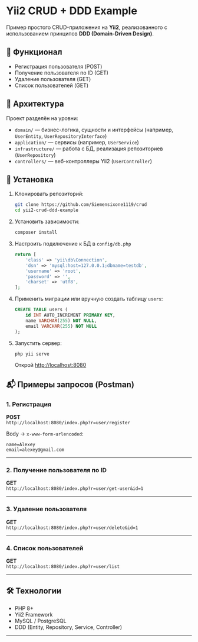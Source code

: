 # Yii2 CRUD + DDD Example

Пример простого CRUD-приложения на **Yii2**, реализованного с использованием принципов **DDD (Domain-Driven Design)**.

## 📌 Функционал
- Регистрация пользователя (POST)
- Получение пользователя по ID (GET)
- Удаление пользователя (GET)
- Список пользователей (GET)

## 📂 Архитектура
Проект разделён на уровни:
- `domain/` — бизнес-логика, сущности и интерфейсы (например, `UserEntity`, `UserRepositoryInterface`)
- `application/` — сервисы (например, `UserService`)
- `infrastructure/` — работа с БД, реализация репозиториев (`UserRepository`)
- `controllers/` — веб-контроллеры Yii2 (`UserController`)

## 🚀 Установка
1. Клонировать репозиторий:
   ```bash
   git clone https://github.com/Siemensixone1119/crud
   cd yii2-crud-ddd-example
   ```
2. Установить зависимости:
   ```bash
   composer install
   ```
3. Настроить подключение к БД в `config/db.php`
   ```php
   return [
       'class' => 'yii\db\Connection',
       'dsn' => 'mysql:host=127.0.0.1;dbname=testdb',
       'username' => 'root',
       'password' => '',
       'charset' => 'utf8',
   ];
   ```
4. Применить миграции или вручную создать таблицу `users`:
   ```sql
   CREATE TABLE users (
       id INT AUTO_INCREMENT PRIMARY KEY,
       name VARCHAR(255) NOT NULL,
       email VARCHAR(255) NOT NULL
   );
   ```
5. Запустить сервер:
   ```bash
   php yii serve
   ```
   Открой [http://localhost:8080](http://localhost:8080)

## 📬 Примеры запросов (Postman)

### 1. Регистрация
**POST**  
`http://localhost:8080/index.php?r=user/register`

Body → `x-www-form-urlencoded`:
```
name=Alexey
email=alexey@gmail.com
```

---

### 2. Получение пользователя по ID
**GET**  
`http://localhost:8080/index.php?r=user/get-user&id=1`

---

### 3. Удаление пользователя
**GET**  
`http://localhost:8080/index.php?r=user/delete&id=1`

---

### 4. Список пользователей
**GET**  
`http://localhost:8080/index.php?r=user/list`

---

## 🛠 Технологии
- PHP 8+
- Yii2 Framework
- MySQL / PostgreSQL
- DDD (Entity, Repository, Service, Controller)

---
